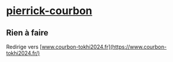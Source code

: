# [pierrick-courbon](https://nouveau-front-populaire-legislatives-2024.fr/pierrick-courbon)

## Rien à faire
Redirige vers [www.courbon-tokhi2024.fr](https://www.courbon-tokhi2024.fr/)
